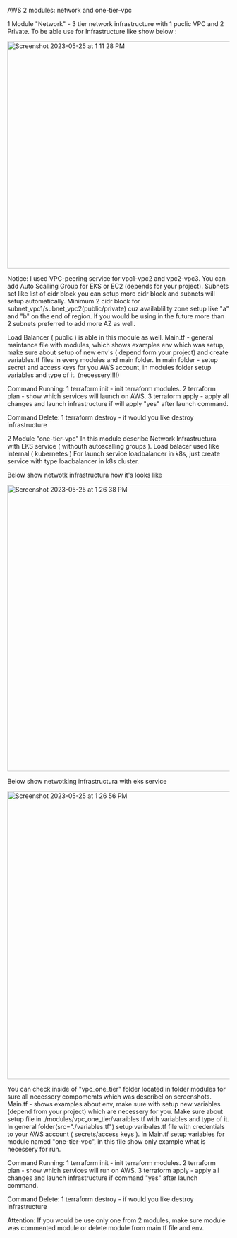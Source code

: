 AWS 2 modules: network and one-tier-vpc 

1 Module "Network" - 3 tier network infrastructure with 1 puclic VPC and 2 Private. 
To be able use for Infrastructure like show below : 

<img width="514" alt="Screenshot 2023-05-25 at 1 11 28 PM" src="https://github.com/gortovenko/AWS/assets/59263138/4f510184-64e6-4149-b2eb-f6c379cc8e6e">

Notice: I used VPC-peering service for vpc1-vpc2 and vpc2-vpc3. 
You can add Auto Scalling Group for EKS or EC2 (depends for your project).
Subnets set like list of cidr block you can setup more cidr block and subnets will setup automatically. Minimum 2 cidr block for subnet_vpc1/subnet_vpc2(public/private) cuz availablility zone setup like "a" and "b" on the end of region. If you would be using in the future more than 2 subnets preferred to add more AZ as well.

Load Balancer ( public ) is able in this module as well. 
Main.tf - general maintance file with modules, which shows examples env which was setup, make sure about setup of  new env's ( depend form your project) and create variables.tf files in every modules and main folder. In main folder - setup secret and access keys for you AWS account, in modules folder setup variables and type of it. (necessery!!!!)

Command Running: 
1 terraform init - init terraform modules. 
2 terraform plan  - show which services will launch on AWS. 
3 terraform apply  - apply all changes and launch infrastructure if will apply  "yes" after launch command. 

Command Delete:
1 terraform destroy - if would you like destroy infrastructure 


2 Module "one-tier-vpc" 
In this module describe Network Infrastructura with EKS service ( withouth autoscalling groups ). Load balacer used like internal ( kubernetes ) 
For launch service loadbalancer in k8s, just create service with type loadbalancer in k8s cluster.

Below show netwotk infrastructura how it's looks like

<img width="648" alt="Screenshot 2023-05-25 at 1 26 38 PM" src="https://github.com/gortovenko/AWS/assets/59263138/9c7bf97a-3e5b-4194-9c58-66c9c1159ec2">


Below show netwotking infrastructura with eks service

<img width="651" alt="Screenshot 2023-05-25 at 1 26 56 PM" src="https://github.com/gortovenko/AWS/assets/59263138/e6b547c1-ffa3-494b-bd70-69c0ac41ce8f">

You can check inside of "vpc_one_tier" folder located in folder modules for sure all necessery compomemts which was describel on screenshots. 
Main.tf - shows examples about env, make sure with setup new variables (depend from your project) which are necessery for you. Make sure about setup file in ./modules/vpc_one_tier/varaibles.tf with variables and type of it. 
In general folder(src="./variables.tf") setup varibales.tf file with credentials to your AWS account ( secrets/access keys ). In Main.tf setup variables for module named "one-tier-vpc", in this file show only example what is necessery for run.

Command Running: 
1 terraform init - init terraform modules. 
2 terraform plan  - show which services will run on AWS. 
3 terraform apply  - apply all changes and launch infrastructure if command "yes" after launch command. 

Command Delete:
1 terraform destroy - if would you like destroy infrastructure 

Attention: 
If you would be use only one from 2 modules, make sure module was commented  module or delete module from main.tf file and env. 
